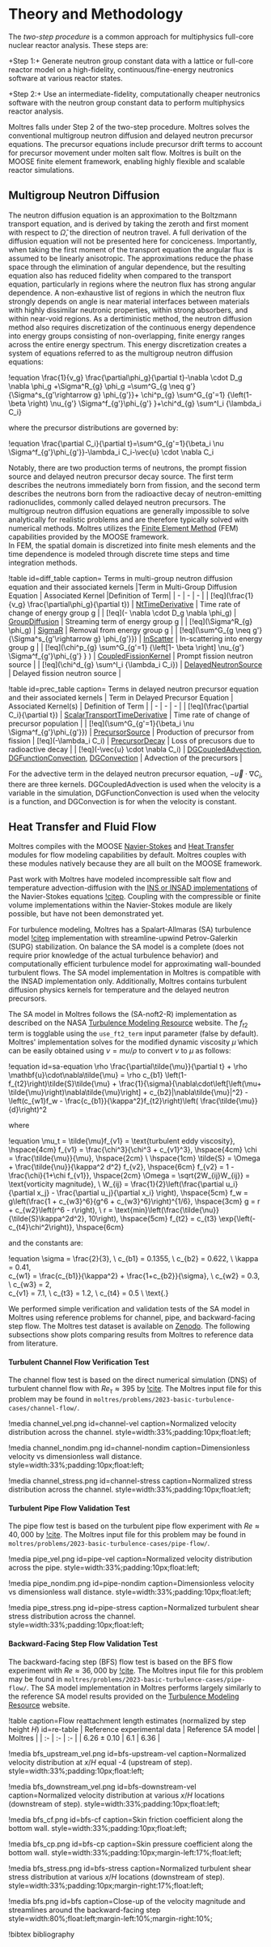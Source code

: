 # Theory and Methodology

The *two-step procedure* is a common approach for multiphysics full-core nuclear reactor analysis.
These steps are:

+Step 1:+ Generate neutron group constant data with a lattice or full-core reactor model on a
high-fidelity, continuous/fine-energy neutronics software at various reactor states.

+Step 2:+ Use an intermediate-fidelity, computationally cheaper neutronics software with the
neutron group constant data to perform multiphysics reactor analysis.

Moltres falls under Step 2 of the two-step procedure. Moltres solves the conventional multigroup
neutron diffusion and delayed neutron precursor equations. The precursor equations include
precursor drift terms to account for precursor movement under molten salt flow. Moltres is built on
the MOOSE finite element framework, enabling highly flexible and scalable reactor simulations.

## Multigroup Neutron Diffusion

The neutron diffusion equation is an approximation to the Boltzmann transport equation, and is derived by taking the zeroth and first moment with respect to $\hat\Omega$, the direction of neutron travel. 
A full derivation of the diffusion equation will not be presented here for conciceness. Importantly, when taking the first moment of the transport equation the angular flux is assumed to be linearly anisotropic. 
The approximations reduce the phase space through the elimination of angular dependence, but the resulting equation also has reduced fidelity when compared to the transport equation, particularly in regions where the neutron flux has strong angular dependence. 
A non-exhaustive list of regions in which the neutron flux strongly depends on angle is near material interfaces between materials with highly dissimilar neutronic properties, within strong absorbers, and within near-void regions.
As a dertiministic method, the neutron diffusion method also requires discretization of the continuous energy dependence into energy groups consisting of non-overlapping, finite energy ranges across the entire energy spectrum. 
This energy discretization creates a system of equations referred to as the multigroup neutron diffusion equations: 

!equation
\frac{1}{v_g} \frac{\partial\phi_g}{\partial t}-\nabla \cdot D_g \nabla \phi_g +\Sigma^R_{g} \phi_g =\sum^G_{g \neq g'} {\Sigma^s_{g'\rightarrow g} \phi_{g'}}+ \chi^p_{g} \sum^G_{g'=1} {\left(1- \beta \right) \nu_{g'} \Sigma^f_{g'}\phi_{g'} }+\chi^d_{g} \sum^I_i {\lambda_i C_i}

where the precursor distributions are governed by:

!equation
\frac{\partial C_i}{\partial t}=\sum^G_{g'=1}{\beta_i \nu \Sigma^f_{g'}\phi_{g'}}-\lambda_i C_i-\vec{u} \cdot \nabla C_i


Notably, there are two production terms of neutrons, the prompt fission source and delayed neutron precursor decay source. 
The first term describes the neutrons immediately born from fission, and the second term describes the neutrons born from the radioactive decay of neutron-emitting radionuclides, commonly called delayed neutron precursors. 
The multigroup neutron diffusion equations are generally impossible to solve analytically for realistic problems and are therefore typically solved with numerical methods. 
Moltres utilizes the [Finite Element Method](https://mooseframework.inl.gov/help/faq/what_is_fem.html) (FEM) capabilities provided by the MOOSE framework.  
In FEM, the spatial domain is discretized into finite mesh elements and the time dependence is modeled through discrete time steps and time integration methods. 

!table id=diff_table caption= Terms in multi-group neutron diffusion equation and their associated kernels
|Term in Multi-Group Diffusion Equation | Associated Kernel |Definition of Term|
| - | - | - |
| [!eq](\frac{1}{v_g} \frac{\partial\phi_g}{\partial t}) | [NtTimeDerivative](NtTimeDerivative.md) | Time rate of change of energy group g |
| [!eq](- \nabla \cdot D_g \nabla \phi_g) | [GroupDiffusion](GroupDiffusion.md) | Streaming term of energy group g |
| [!eq](\Sigma^R_{g} \phi_g) | [SigmaR](SigmaR.md) | Removal from energy group g |
| [!eq](\sum^G_{g \neq g'} {\Sigma^s_{g'\rightarrow g} \phi_{g'}}) | [InScatter](InScatter.md) | In-scattering into energy group g | 
| [!eq](\chi^p_{g} \sum^G_{g'=1} {\left[1- \beta \right] \nu_{g'} \Sigma^f_{g'}\phi_{g'} } ) | [CoupledFissionKernel](CoupledFissionKernel.md) | Prompt fission neutron source |
| [!eq](\chi^d_{g} \sum^I_i {\lambda_i C_i}) | [DelayedNeutronSource](DelayedNeutronSource.md) | Delayed fission neutron source |

!table id=prec_table caption= Terms in delayed neutron precursor equation and their associated kernels
| Term in Delayed Precursor Equation | Associated Kernel(s) | Definition of Term |
| - | - | - |
| [!eq](\frac{\partial C_i}{\partial t}) | [ScalarTransportTimeDerivative](ScalarTransportTimeDerivative.md) | Time rate of change of precursor population | 
| [!eq](\sum^G_{g'=1}{\beta_i \nu \Sigma^f_{g'}\phi_{g'}}) | [PrecursorSource](PrecursorSource.md) | Production of precursor from fission 
| [!eq](-\lambda_i C_i) | [PrecursorDecay](PrecursorDecay.md) | Loss of precusors due to radioactive decay | 
| [!eq](-\vec{u} \cdot \nabla C_i) | [DGCoupledAdvection](DGCoupledAdvection.md), [DGFunctionConvection](DGFunctionConvection.md), [DGConvection](https://mooseframework.inl.gov/source/dgkernels/DGConvection.html) | Advection of the precursors |

For the advective term in the delayed neutron precursor equation, $-\vec{u}\cdot \nabla C_i$, there are three kernels. DGCoupledAdvection is used when the velocity is a variable in the simulation, DGFunctionConvection is used when the velocity is a function, and DGConvection is for when the velocity is constant.

## Heat Transfer and Fluid Flow

Moltres compiles with the MOOSE
[Navier-Stokes](https://mooseframework.inl.gov/modules/navier_stokes/index.html) and
[Heat Transfer](https://mooseframework.inl.gov/modules/heat_transfer/index.html) modules for flow
modeling capabilities by default. Moltres couples with these modules natively because they are all
built on the MOOSE framework.

Past work with Moltres have modeled incompressible salt flow and temperature advection-diffusion
with the
[INS or INSAD implementations](https://mooseframework.inl.gov/modules/navier_stokes/cgfe.html) of
the Navier-Stokes equations [!citep](peterson_overview_2018). Coupling with the compressible or
finite volume implementations within the Navier-Stokes module are likely possible, but have not
been demonstrated yet.

For turbulence modeling, Moltres has a Spalart-Allmaras (SA) turbulence model
[!citep](spalart_one-equation_1992) implementation with streamline-upwind Petrov-Galerkin (SUPG)
stabilization. On balance the SA model is a complete (does not require prior knowledge of the
actual turbulence behavior) and computationally efficient turbulence model for approximating
wall-bounded turbulent flows. The SA model implementation in Moltres is
compatible with the INSAD implementation only. Additionally, Moltres contains turbulent diffusion
physics kernels for temperature and the delayed neutron precursors.

The SA model in Moltres follows the (SA-noft2-R) implementation as described on the NASA
[Turbulence Modeling Resource](https://turbmodels.larc.nasa.gov/spalart.html) website. The $f_{t2}$
term is togglable using the `use_ft2_term` input parameter (false by default). Moltres'
implementation solves for the modified dynamic viscosity $\tilde{\mu}$ which can be easily obtained
using $\nu=mu/\rho$ to convert $\nu$ to $\mu$ as follows:

!equation id=sa-equation
\rho \frac{\partial\tilde{\mu}}{\partial t} + \rho \mathbf{u}\cdot\nabla\tilde{\mu} = \rho c_{b1}
\left(1-f_{t2}\right)\tilde{S}\tilde{\mu} + \frac{1}{\sigma}\{\nabla\cdot\left[\left(\mu+
\tilde{\mu}\right)\nabla\tilde{\mu}\right] + c_{b2}|\nabla\tilde{\mu}|^2\} - \left(c_{w1}f_w -
\frac{c_{b1}}{\kappa^2}f_{t2}\right)\left(
\frac{\tilde{\mu}}{d}\right)^2

where

!equation
\mu_t = \tilde{\mu}f_{v1} = \text{turbulent eddy viscosity}, \hspace{4cm}
f_{v1} = \frac{\chi^3}{\chi^3 + c_{v1}^3}, \hspace{4cm}
\chi = \frac{\tilde{\mu}}{\mu}, \hspace{2cm} \\ \hspace{1cm}
\tilde{S} = \Omega + \frac{\tilde{\nu}}{\kappa^2 d^2} f_{v2}, \hspace{6cm}
f_{v2} = 1 - \frac{\chi}{1+\chi f_{v1}}, \hspace{2cm}
\Omega = \sqrt{2W_{ij}W_{ij}} = \text{vorticity magnitude}, \\
W_{ij} = \frac{1}{2}\left(\frac{\partial u_i}{\partial x_j} - \frac{\partial u_j}{\partial x_i}
\right), \hspace{5cm}
f_w = g\left(\frac{1 + c_{w3}^6}{g^6 + c_{w3}^6}\right)^{1/6}, \hspace{3cm}
g = r + c_{w2}\left(r^6 - r\right), \\
r = \text{min}\left(\frac{\tilde{\nu}}{\tilde{S}\kappa^2d^2}, 10\right), \hspace{5cm}
f_{t2} = c_{t3} \exp{\left(-c_{t4}\chi^2\right)}, \hspace{6cm}

and the constants are:

!equation
\sigma = \frac{2}{3}, \ c_{b1} = 0.1355, \ c_{b2} = 0.622, \ \kappa = 0.41, \
c_{w1} = \frac{c_{b1}}{\kappa^2} + \frac{1+c_{b2}}{\sigma}, \ c_{w2} = 0.3, \ c_{w3} = 2, \
c_{v1} = 7.1, \ c_{t3} = 1.2, \ c_{t4} = 0.5 \ \text{.}

We performed simple verification and validation tests of the SA model in Moltres using reference
problems for channel, pipe, and backward-facing step flow. The Moltres test dataset is available on
[Zenodo](https://doi.org/10.5281/zenodo.10059649). The following subsections show plots comparing
results from Moltres to reference data from literature.

#### Turbulent Channel Flow Verification Test

The channel flow test is based on the direct numerical simulation (DNS) of turbulent channel flow
with $Re_\tau\approx395$
by [!cite](moser_direct_1999). The Moltres input file for this problem may be found in
`moltres/problems/2023-basic-turbulence-cases/channel-flow/`.

!media channel_vel.png
       id=channel-vel
       caption=Normalized velocity distribution across the channel.
       style=width:33%;padding:10px;float:left;

!media channel_nondim.png
       id=channel-nondim
       caption=Dimensionless velocity vs dimensionless wall distance.
       style=width:33%;padding:10px;float:left;

!media channel_stress.png
       id=channel-stress
       caption=Normalized stress distribution across the channel.
       style=width:33%;padding:10px;float:left;

#### Turbulent Pipe Flow Validation Test

The pipe flow test is based on the turbulent pipe flow experiment with $Re\approx 40,000$ by
[!cite](laufer_structure_1954). The Moltres input file for this problem may be found in
`moltres/problems/2023-basic-turbulence-cases/pipe-flow/`.

!media pipe_vel.png
       id=pipe-vel
       caption=Normalized velocity distribution across the pipe.
       style=width:33%;padding:10px;float:left;

!media pipe_nondim.png
       id=pipe-nondim
       caption=Dimensionless velocity vs dimensionless wall distance.
       style=width:33%;padding:10px;float:left;

!media pipe_stress.png
       id=pipe-stress
       caption=Normalized turbulent shear stress distribution across the channel.
       style=width:33%;padding:10px;float:left;

#### Backward-Facing Step Flow Validation Test

The backward-facing step (BFS) flow test is based on the BFS flow experiment with $Re\approx
36,000$ by
[!cite](driver_features_1985). The Moltres input file for this problem may be found in
`moltres/problems/2023-basic-turbulence-cases/pipe-flow/`.
The SA model implementation in Moltres performs largely similarly to the reference SA model results
provided on the [Turbulence Modeling Resource](https://turbmodels.larc.nasa.gov/spalart.html)
website.

!table caption=Flow reattachment length estimates (normalized by step height $H$) id=re-table
| Reference experimental data | Reference SA model | Moltres |
| :- | :- | :- |
| $6.26 \pm 0.10$ | $6.1$ | $6.36$ |

!media bfs_upstream_vel.png
       id=bfs-upstream-vel
       caption=Normalized velocity distribution at $x/H$ equal -4 (upstream of step).
       style=width:33%;padding:10px;float:left;

!media bfs_downstream_vel.png
       id=bfs-downstream-vel
       caption=Normalized velocity distribution at various $x/H$ locations (downstream of step).
       style=width:33%;padding:10px;float:left;

!media bfs_cf.png
       id=bfs-cf
       caption=Skin friction coefficient along the bottom wall.
       style=width:33%;padding:10px;float:left;

!media bfs_cp.png
       id=bfs-cp
       caption=Skin pressure coefficient along the bottom wall.
       style=width:33%;padding:10px;margin-left:17%;float:left;

!media bfs_stress.png
       id=bfs-stress
       caption=Normalized turbulent shear stress distribution at various $x/H$ locations
       (downstream of step).
       style=width:33%;padding:10px;margin-right:17%;float:left;

!media bfs.png
       id=bfs
       caption=Close-up of the velocity magnitude and streamlines around the backward-facing step
       style=width:80%;float:left;margin-left:10%;margin-right:10%;

!bibtex bibliography
